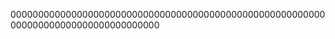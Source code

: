 
000000000000000000000000000000000000000000000000000000000000000000000000000000000000























